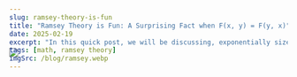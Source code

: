 ```yaml
---
slug: ramsey-theory-is-fun
title: "Ramsey Theory is Fun: A Surprising Fact when F(x, y) = F(y, x)"
date: 2025-02-19
excerpt: "In this quick post, we will be discussing, exponentially sized sets, we will get a really interesting and unexpected result about a very common class of functions!"
tags: [math, ramsey theory]
imgSrc: /blog/ramsey.webp
---
```

<style>
img, p, main, div, object { margin-top: -4em; padding-top: 0; }
</style>


<object data="/typst/ramsey-theory-is-fun.svg" type="image/svg+xml">
    <img src="/typst/ramsey-theory-is-fun.svg" />
</object>

